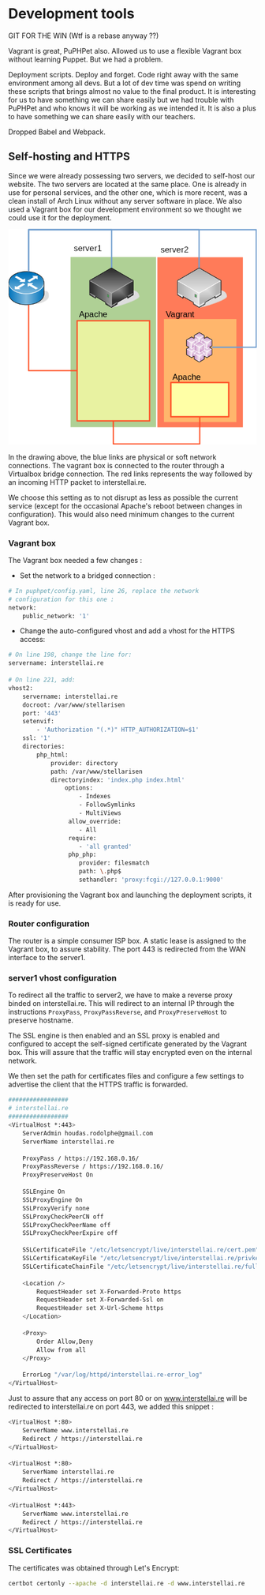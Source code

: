# Development tools

GIT FOR THE WIN (Wtf is a rebase anyway ??)

Vagrant is great, PuPHPet also. Allowed us to use a flexible Vagrant box without learning Puppet. But we had a problem.

Deployment scripts. Deploy and forget. Code right away with the same environment among all devs. But a lot of dev time was spend on writing these scripts that brings almost no value to the final product. It is interesting for us to have something we can share easily but we had trouble with PuPHPet and who knows it will be working as we intended it. It is also a plus to have something we can share easily with our teachers.

Dropped Babel and Webpack.

## Self-hosting and HTTPS

Since we were already possessing two servers, we decided to self-host our website. The two servers are located at the same place. One is already in use for personal services, and the other one, which is more recent, was a clean install of Arch Linux without any server software in place. We also used a Vagrant box for our development environment so we thought we could use it for the deployment.

![System](./res/system.png)

In the drawing above, the blue links are physical or soft network connections. The vagrant box is connected to the router through a Virtualbox bridge connection. The red links represents the way followed by an incoming HTTP packet to interstellai.re.

We choose this setting as to not disrupt as less as possible the current service (except for the occasional Apache's reboot between changes in configuration). This would also need minimum changes to the current Vagrant box.

### Vagrant box

The Vagrant box needed a few changes :

* Set the network to a bridged connection :

```bash
# In puphpet/config.yaml, line 26, replace the network
# configuration for this one :
network:
    public_network: '1'
```

* Change the auto-configured vhost and add a vhost for the HTTPS access:

```bash
# On line 198, change the line for:
servername: interstellai.re

# On line 221, add:
vhost2:
	servername: interstellai.re
	docroot: /var/www/stellarisen
	port: '443'
	setenvif:
		- 'Authorization "(.*)" HTTP_AUTHORIZATION=$1'
	ssl: '1'
	directories:
		php_html:
		    provider: directory
		    path: /var/www/stellarisen
		    directoryindex: 'index.php index.html'
		        options:
		            - Indexes
		            - FollowSymlinks
		            - MultiViews
		         allow_override:
		            - All
		         require:
		            - 'all granted'
		         php_php:
		            provider: filesmatch
		            path: \.php$
		            sethandler: 'proxy:fcgi://127.0.0.1:9000'
```

After provisioning the Vagrant box and launching the deployment scripts, it is ready for use.

### Router configuration

The router is a simple consumer ISP box. A static lease is assigned to the Vagrant box, to assure stability. The port 443 is redirected from the WAN interface to the server1.

### server1 vhost configuration

To redirect all the traffic to server2, we have to make a reverse proxy binded on interstellai.re. This will redirect to an internal IP through the instructions `ProxyPass`, `ProxyPassReverse`, and `ProxyPreserveHost` to preserve hostname.

The SSL engine is then enabled and an SSL proxy is enabled and configured to accept the self-signed certificate generated by the Vagrant box. This will assure that the traffic will stay encrypted even on the internal network.

We then set the path for certificates files and configure a few settings to advertise the client that the HTTPS traffic is forwarded.

```bash
#################
# interstellai.re
#################
<VirtualHost *:443>
    ServerAdmin houdas.rodolphe@gmail.com
    ServerName interstellai.re

    ProxyPass / https://192.168.0.16/
    ProxyPassReverse / https://192.168.0.16/
    ProxyPreserveHost On

    SSLEngine On
    SSLProxyEngine On
    SSLProxyVerify none
    SSLProxyCheckPeerCN off
    SSLProxyCheckPeerName off
    SSLProxyCheckPeerExpire off

    SSLCertificateFile "/etc/letsencrypt/live/interstellai.re/cert.pem"
    SSLCertificateKeyFile "/etc/letsencrypt/live/interstellai.re/privkey.pem"
    SSLCertificateChainFile "/etc/letsencrypt/live/interstellai.re/fullchain.pem"

    <Location />
        RequestHeader set X-Forwarded-Proto https
        RequestHeader set X-Forwarded-Ssl on
        RequestHeader set X-Url-Scheme https
    </Location>

    <Proxy>
        Order Allow,Deny
        Allow from all
    </Proxy>

    ErrorLog "/var/log/httpd/interstellai.re-error_log"
</VirtualHost>
```

Just to assure that any access on port 80 or on www.interstellai.re will be redirected to interstellai.re on port 443, we added this snippet :

```bash
<VirtualHost *:80>
    ServerName www.interstellai.re
    Redirect / https://interstellai.re
</VirtualHost>

<VirtualHost *:80>
    ServerName interstellai.re
    Redirect / https://interstellai.re
</VirtualHost>

<VirtualHost *:443>
    ServerName www.interstellai.re
    Redirect / https://interstellai.re
</VirtualHost>
```

### SSL Certificates

The certificates was obtained through Let's Encrypt:

```bash
certbot certonly --apache -d interstellai.re -d www.interstellai.re
```
